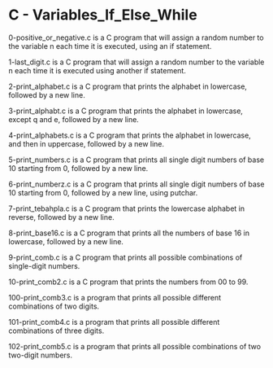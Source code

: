 # C - Variables_If_Else_While

0-positive_or_negative.c is a C program that will assign a random number to the variable n each time it is executed, using an if statement.

1-last_digit.c is a C program that will assign a random number to the variable n each time it is executed using another if statement.

2-print_alphabet.c is a C program that prints the alphabet in lowercase, followed by a new line.

3-print_alphabt.c is a C program that prints the alphabet in lowercase, except q and e, followed by a new line.

4-print_alphabets.c is a C program that prints the alphabet in lowercase, and then in uppercase, followed by a new line.

5-print_numbers.c is a C program that prints all single digit numbers of base 10 starting from 0, followed by a new line.

6-print_numberz.c is a C program that prints all single digit numbers of base 10 starting from 0, followed by a new line, using putchar.

7-print_tebahpla.c is a C program that prints the lowercase alphabet in reverse, followed by a new line.

8-print_base16.c is a C program that prints all the numbers of base 16 in lowercase, followed by a new line.

9-print_comb.c is a C program that prints all possible combinations of single-digit numbers.

10-print_comb2.c is a C program that prints the numbers from 00 to 99.

100-print_comb3.c is a program that prints all possible different combinations of two digits.

101-print_comb4.c is a program that prints all possible different combinations of three digits.

102-print_comb5.c is a program that prints all possible combinations of two two-digit numbers.
